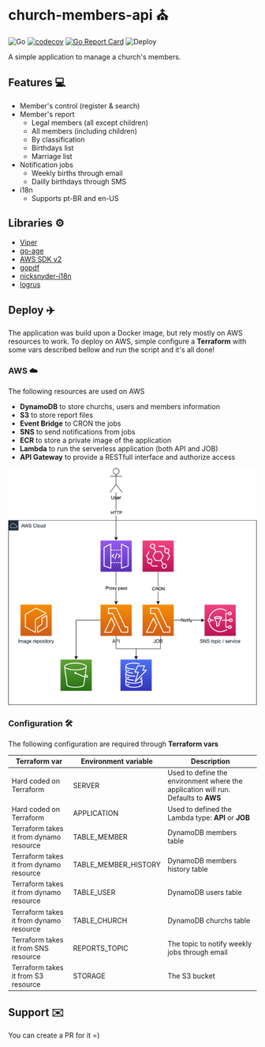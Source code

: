 # church-members-api ⛪️

![Go](https://github.com/brunodmartins/church-members-api/workflows/Go/badge.svg)
[![codecov](https://codecov.io/gh/brunodmartins/church-members-api/branch/master/graph/badge.svg)](https://codecov.io/gh/brunodmartins/church-members-api)  [![Go Report Card](https://goreportcard.com/badge/github.com/brunodmartins/church-members-api?style=flat-square)](https://goreportcard.com/report/github.com/brunodmartins/church-members-api)
![Deploy](https://github.com/brunodmartins/church-members-api/workflows/Docker%20Image%20CI/badge.svg)

A simple application to manage a church's members.

## Features 💻

- Member's control (register & search)
- Member's report
  - Legal members (all except children)
  - All members (including children)
  - By classification
  - Birthdays list
  - Marriage list
- Notification jobs
    - Weekly births through email
    - Dailly birthdays through SMS
- i18n
  - Supports pt-BR and en-US

## Libraries ⚙️

- [Viper](https://github.com/spf13/viper)
- [go-age](https://github.com/bearbin/go-age)
- [AWS SDK v2](https://github.com/aws/aws-sdk-go-v2)
- [gopdf](https://github.com/signintech/gopdf)
- [nicksnyder-i18n](https://github.com/nicksnyder/go-i18n/v2/i18n)
- [logrus](https://github.com/sirupsen/logrus)

## Deploy ✈️

The application was build upon a Docker image, but rely mostly on AWS resources to work. To deploy on AWS, simple configure a **Terraform**  with some vars described bellow and run the script and it's all done!

### AWS ☁️

The following resources are used on AWS

- **DynamoDB** to store churchs, users and members information
- **S3** to store report files
- **Event Bridge** to CRON the jobs
- **SNS** to send notifications from jobs
- **ECR** to store a private image of the application
- **Lambda** to run the serverless application (both API and JOB)
- **API Gateway** to provide a RESTfull interface and authorize access

![GitHub Logo](/docs/architecture.png)

### Configuration 🛠

The following configuration are required through **Terraform vars**

|Terraform var|Environment variable|Description
|-|-|-|
|Hard coded on Terraform|SERVER|Used to define the environment where the application will run. Defaults to **AWS**|
|Hard coded on Terraform|APPLICATION|Used to defined the Lambda type: **API** or **JOB**|
|Terraform takes it from dynamo resource|TABLE_MEMBER|DynamoDB members table|
|Terraform takes it from dynamo resource|TABLE_MEMBER_HISTORY|DynamoDB members history table|
|Terraform takes it from dynamo resource|TABLE_USER|DynamoDB users table|
|Terraform takes it from dynamo resource|TABLE_CHURCH|DynamoDB churchs table|
|Terraform takes it from SNS resource|REPORTS_TOPIC|The topic to notify weekly jobs through email|
|Terraform takes it from S3 resource|STORAGE|The S3 bucket|

## Support ✉️

You can create a PR for it =)
